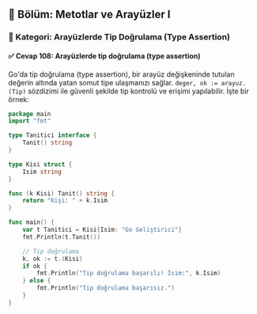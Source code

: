 ## 📘 Bölüm: Metotlar ve Arayüzler I  
### 🔹 Kategori: Arayüzlerde Tip Doğrulama (Type Assertion)  
#### ✅ Cevap 108: Arayüzlerde tip doğrulama (type assertion)

Go'da tip doğrulama (type assertion), bir arayüz değişkeninde tutulan değerin altında yatan somut tipe ulaşmanızı sağlar. `deger, ok := arayuz.(Tip)` sözdizimi ile güvenli şekilde tip kontrolü ve erişimi yapılabilir. İşte bir örnek:

```go
package main
import "fmt"

type Tanitici interface {
    Tanit() string
}

type Kisi struct {
    Isim string
}

func (k Kisi) Tanit() string {
    return "Kişi: " + k.Isim
}

func main() {
    var t Tanitici = Kisi{Isim: "Go Geliştirici"}
    fmt.Println(t.Tanit())

    // Tip doğrulama
    k, ok := t.(Kisi)
    if ok {
        fmt.Println("Tip doğrulama başarılı! İsim:", k.Isim)
    } else {
        fmt.Println("Tip doğrulama başarısız.")
    }
}
```
